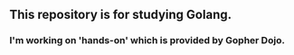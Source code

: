 ## This repository is for studying Golang.

### I'm working on 'hands-on' which is provided by Gopher Dojo.

